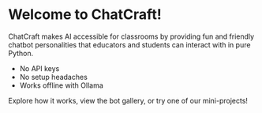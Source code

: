 # Welcome to ChatCraft!

ChatCraft makes AI accessible for classrooms by providing fun and friendly chatbot personalities that educators and students can interact with in pure Python.

- No API keys
- No setup headaches
- Works offline with Ollama

Explore how it works, view the bot gallery, or try one of our mini-projects!
